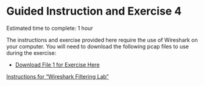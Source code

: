 Guided Instruction and Exercise 4
=================================

Estimated time to complete: 1 hour

The instructions and exercise provided here require the use of Wireshark on your
computer. You will need to download the following pcap files to use during the
exercise:

-   [Download File 1 for Exercise
    Here](https://ga-cyberworkforceacademy.github.io/Wireshark/PCAP_Samples/wireshark-df.pcap)
    
[Instructions for “Wireshark Filtering Lab”](https://ga-cyberworkforceacademy.github.io/Wireshark/Exercise_4)


